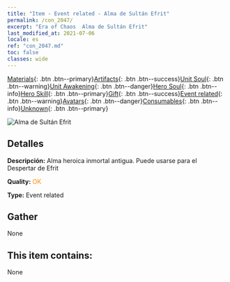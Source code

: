 ```yaml
---
title: "Item - Event related - Alma de Sultán Efrit"
permalink: /con_2047/
excerpt: "Era of Chaos  Alma de Sultán Efrit"
last_modified_at: 2021-07-06
locale: es
ref: "con_2047.md"
toc: false
classes: wide
---
```

 [Materials](/ItemsES/){: .btn .btn--primary}[Artifacts](/ItemsES/Artifacts/){: .btn .btn--success}[Unit Soul](/ItemsES/UnitSoul/){: .btn .btn--warning}[Unit Awakening](/ItemsES/UnitAwakening/){: .btn .btn--danger}[Hero Soul](/ItemsES/HeroSoul/){: .btn .btn--info}[Hero Skill](/ItemsES/HeroSkill/){: .btn .btn--primary}[Gift](/ItemsES/Gift/){: .btn .btn--success}[Event related](/ItemsES/Events/){: .btn .btn--warning}[Avatars](/ItemsES/Avatars/){: .btn .btn--danger}[Consumables](/ItemsES/Consumables/){: .btn .btn--info}[Unknown](/ItemsES/Unknown/){: .btn .btn--primary}

 ![Alma de Sultán Efrit](/images/t/juexing_506.png)

## Detalles
 **Descripción:** Alma heroica inmortal antigua. Puede usarse para el Despertar de Efrit

 **Quality:** <span style="color: #FF8C00">OK</span>

 **Type:** Event related

## Gather

  None

## This item contains:

  None


